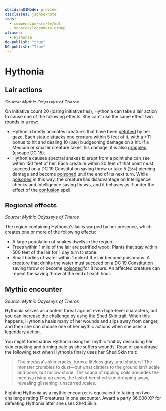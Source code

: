 ```yaml
---
obsidianUIMode: preview
cssclasses: json5e-note
tags:
  - compendium/src/5e/mot
  - monster/legendary-group
aliases:
  - Hythonia
dg-publish: "true"
DG-publish: "True"
---
```

# Hythonia

## Lair actions
_Source: Mythic Odysseys of Theros_

On initiative count 20 (losing initiative ties), Hythonia can take a lair action to cause one of the following effects. She can't use the same effect two rounds in a row:

- Hythonia briefly animates creatures that have been [petrified](rules/conditions.md#petrified) by her gaze. Each statue attacks one creature within 5 feet of it, with a +11 bonus to hit and dealing 10 (`3d6`) bludgeoning damage on a hit. If a Medium or smaller creature takes this damage, it is also [grappled](rules/conditions.md#grappled) (escape DC 15).  
- Hythonia causes spectral snakes to erupt from a point she can see within 150 feet of her. Each creature within 20 feet of that point must succeed on a DC 19 Constitution saving throw or take 5 (`2d4`) piercing damage and become [poisoned](rules/conditions.md#poisoned) until the end of its next turn. While [poisoned](rules/conditions.md#poisoned) in this way, the creature has disadvantage on Intelligence checks and Intelligence saving throws, and it behaves as if under the effect of the [confusion](compendium/spells/confusion.md) spell.  

## Regional effects
_Source: Mythic Odysseys of Theros_

The region containing Hythonia's lair is warped by her presence, which creates one or more of the following effects:

- A large population of snakes dwells in the region.  
- Trees within 1 mile of the lair are petrified wood. Plants that stay within 500 feet of the lair for 1 day turn to stone.  
- Small bodies of water within 1 mile of the lair become poisonous. A creature that drinks the water must succeed on a DC 19 Constitution saving throw or become [poisoned](rules/conditions.md#poisoned) for 8 hours. An affected creature can repeat the saving throw at the end of each hour.  

## Mythic encounter
_Source: Mythic Odysseys of Theros_

Hythonia serves as a potent threat against even high-level characters, but you can increase the challenge by using the Shed Skin trait. When this happens, Hythonia heals many of her wounds and slips away from danger, and then she can choose one of her mythic actions when she uses a legendary action.

You might foreshadow Hythonia using her mythic trait by describing her skin cracking and turning pale as she suffers wounds. Read or paraphrase the following text when Hythonia finally uses her Shed Skin trait:

> The medusa's skin cracks, turns a lifeless gray, and shatters! The monster crumbles to dust—but what clatters to the ground isn't scale and bone, but hollow stone. The sound of rippling coils precedes the medusa rising up anew, the last of her shed skin dropping away, revealing glistening, unscarred scales.

Fighting Hythonia as a mythic encounter is equivalent to taking on two challenge rating 17 creatures in one encounter. Award a party 36,000 XP for defeating Hythonia after she uses Shed Skin.